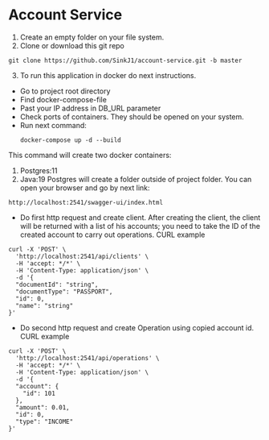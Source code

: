 # Account Service
1) Create an empty folder on your file system.
2) Clone or download this git repo
```
git clone https://github.com/SinkJ1/account-service.git -b master
```
3) To run this application in docker do next instructions.
* Go to project root directory
* Find docker-compose-file
* Past your IP address in DB_URL parameter
* Check ports of containers. They should be opened on your system.
* Run next command:
   ```
   docker-compose up -d --build
   ```

This command will create two docker containers:
1) Postgres:11
2) Java:19
   Postgres will create a folder outside of project folder.
   You can open your browser and go by next link:
```
http://localhost:2541/swagger-ui/index.html
```
* Do first http request and create client. After creating the client, the client will be returned with a list of his accounts; you need to take the ID of the created account to carry out operations. CURL example
```
curl -X 'POST' \
  'http://localhost:2541/api/clients' \
  -H 'accept: */*' \
  -H 'Content-Type: application/json' \
  -d '{
  "documentId": "string",
  "documentType": "PASSPORT",
  "id": 0,
  "name": "string"
}'
```
* Do second http request and create Operation using copied account id. CURL example
```
curl -X 'POST' \
  'http://localhost:2541/api/operations' \
  -H 'accept: */*' \
  -H 'Content-Type: application/json' \
  -d '{
  "account": {
    "id": 101
  },
  "amount": 0.01,
  "id": 0,
  "type": "INCOME"
}'
```